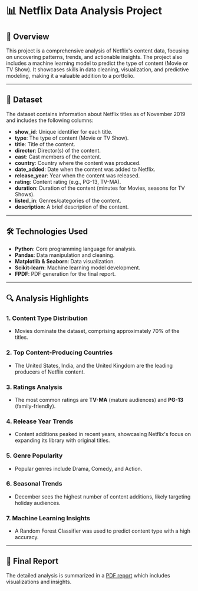 # 📊 Netflix Data Analysis Project

## 📝 Overview
This project is a comprehensive analysis of Netflix's content data, focusing on uncovering patterns, trends, and actionable insights. The project also includes a machine learning model to predict the type of content (Movie or TV Show). It showcases skills in data cleaning, visualization, and predictive modeling, making it a valuable addition to a portfolio.

---

## 📂 Dataset
The dataset contains information about Netflix titles as of November 2019 and includes the following columns:
- **show_id**: Unique identifier for each title.
- **type**: The type of content (Movie or TV Show).
- **title**: Title of the content.
- **director**: Director(s) of the content.
- **cast**: Cast members of the content.
- **country**: Country where the content was produced.
- **date_added**: Date when the content was added to Netflix.
- **release_year**: Year when the content was released.
- **rating**: Content rating (e.g., PG-13, TV-MA).
- **duration**: Duration of the content (minutes for Movies, seasons for TV Shows).
- **listed_in**: Genres/categories of the content.
- **description**: A brief description of the content.

---

## 🛠️ Technologies Used
- **Python**: Core programming language for analysis.
- **Pandas**: Data manipulation and cleaning.
- **Matplotlib & Seaborn**: Data visualization.
- **Scikit-learn**: Machine learning model development.
- **FPDF**: PDF generation for the final report.

---

## 🔍 Analysis Highlights
### 1. **Content Type Distribution**
- Movies dominate the dataset, comprising approximately 70% of the titles.

### 2. **Top Content-Producing Countries**
- The United States, India, and the United Kingdom are the leading producers of Netflix content.

### 3. **Ratings Analysis**
- The most common ratings are **TV-MA** (mature audiences) and **PG-13** (family-friendly).

### 4. **Release Year Trends**
- Content additions peaked in recent years, showcasing Netflix's focus on expanding its library with original titles.

### 5. **Genre Popularity**
- Popular genres include Drama, Comedy, and Action.

### 6. **Seasonal Trends**
- December sees the highest number of content additions, likely targeting holiday audiences.

### 7. **Machine Learning Insights**
- A Random Forest Classifier was used to predict content type with a high accuracy.

---

## 📄 Final Report
The detailed analysis is summarized in a [PDF report](#https://github.com/husein-aljohary/netflix-analyst/blob/main/Netflix_Analysis_Report.pdf) which includes visualizations and insights.


